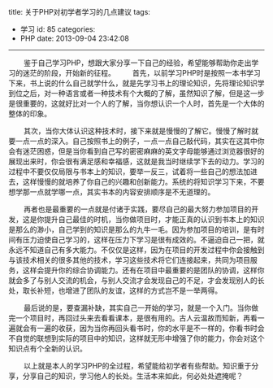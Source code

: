title: 关于PHP对初学者学习的几点建议
tags:
  - 学习
id: 85
categories:
  - PHP
date: 2013-09-04 23:42:08
---

<span style="padding-left: 30px; font-size: 14px;">鉴于自己学习PHP，想跟大家分享一下自己的经验，希望能够帮助你走出学习的迷茫的阶段，开始新的征程。</span>
<span style="padding-left: 30px; font-size: 14px;">首先，以前学习PHP时是按照一本书学习下来，书上说的什么自己就学什么，就是先学习书上的理论知识，先将理论知识学到位之后，对一种语言或者一种技术有个大概的了解，虽然知识了解，但是这一步是很重要的，这就好比对一个人的了解，当你想认识一个人时，首先是一个大体的整体的印象。</span>

<span style="padding-left: 30px; font-size: 14px;">其次，当你大体认识这种技术时，接下来就是慢慢的了解它。慢慢了解时就要一点一点的深入。自己按照书上的例子，一点一点自己敲代码，其实在这其中你会有迷茫困惑，但是当你看到自己写的密密麻麻的英文字母能够通过浏览器很好的展现出来时，你会很有满足感和幸福感，这就是我当时继续学下去的动力。学习的过程中不要仅仅局限与书本上的知识，要举一反三，试着将一些自己的想法加进去，这样慢慢的就培养了你自己的兴趣和创新能力。系统的将知识学习下来，不要想学那一点就学哪一点，其实书本的内容安排顺序是不无道理的。</span>

<span style="padding-left: 30px; font-size: 14px;">再者也是最重要的一点就是付诸于实践，要尽自己的最大努力参加项目的开发，这是你提升自己最佳的时机，当你做项目时，才能正真的认识到书本上的知识是那么的渺小，自己学到的知识是那么的九牛一毛。因为参加项目的培训，是有时间有压力迫使自己学习的，这样在压力下学习是很有成效的。不逼迫自己一把，就永远不知道自己有多大能力。不仅仅是这样，因为在项目的开发过程中你会接触到与该技术相关的很多其他的技术，学习这些技术将它们连接起来，共同为项目服务，这样会提升你的综合协调能力。还有在项目中最重要的是团队的协调，这样你就会多了与别人交流的机会，与别人交流才会发现自己的不足，才会发现别人的长处，取长补短，也增进了团队的友谊，这样的方式岂不是一举两得。</span>

<span style="padding-left: 30px; font-size: 14px;">最后说的是，要查漏补缺，其实自己一开始的学习，就是一个入门。当你做完一个项目时，再回过头来去看看课本，是很有用的。古人云温故而知新，再看一遍就会有一遍的收获，因为当你再回头看书时，你的水平是不一样的，你看书时会不自觉的联想到实际的项目中的知识，这样就无形中增强了你的能力，你会对这个知识点有个全新的认识。</span>

<span style="padding-left: 30px; font-size: 14px;">以上就是本人的学习PHP的全过程，希望能给初学者有些帮助。知识重于分享，分享自己的知识，学习他人的长处。生活本来如此，何必处处遮掩呢？</span>
